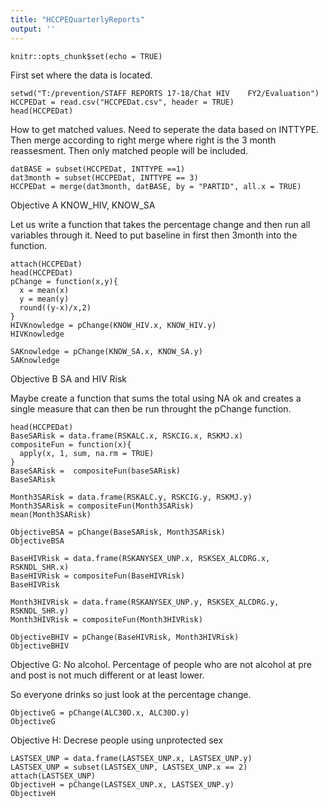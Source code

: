```yaml
---
title: "HCCPEQuarterlyReports"
output: ''
---
```


```{r setup, include=FALSE}
knitr::opts_chunk$set(echo = TRUE)
```
First set where the data is located.
```{r}
setwd("T:/prevention/STAFF REPORTS 17-18/Chat HIV    FY2/Evaluation")
HCCPEDat = read.csv("HCCPEDat.csv", header = TRUE)
head(HCCPEDat)
```
How to get matched values.  Need to seperate the data based on INTTYPE.  Then merge according to right merge where right is the 3 month reassesment.  Then only matched people will be included.
```{r}
datBASE = subset(HCCPEDat, INTTYPE ==1)
dat3month = subset(HCCPEDat, INTTYPE == 3)
HCCPEDat = merge(dat3month, datBASE, by = "PARTID", all.x = TRUE)
```
Objective A KNOW_HIV, KNOW_SA

Let us write a function that takes the percentage change and then run all variables through it.  Need to put baseline in first then 3month into the function.
```{r}
attach(HCCPEDat)
head(HCCPEDat)
pChange = function(x,y){
  x = mean(x)
  y = mean(y)
  round((y-x)/x,2)
}
HIVKnowledge = pChange(KNOW_HIV.x, KNOW_HIV.y)
HIVKnowledge

SAKnowledge = pChange(KNOW_SA.x, KNOW_SA.y)
SAKnowledge
```
Objective B SA and HIV Risk

Maybe create a function that sums the total using NA ok and creates a single measure that can then be run throught the pChange function.
```{r}
head(HCCPEDat)
BaseSARisk = data.frame(RSKALC.x, RSKCIG.x, RSKMJ.x)
compositeFun = function(x){
  apply(x, 1, sum, na.rm = TRUE)
}
BaseSARisk =  compositeFun(baseSARisk)
BaseSARisk

Month3SARisk = data.frame(RSKALC.y, RSKCIG.y, RSKMJ.y)
Month3SARisk = compositeFun(Month3SARisk)
mean(Month3SARisk)

ObjectiveBSA = pChange(BaseSARisk, Month3SARisk)
ObjectiveBSA

BaseHIVRisk = data.frame(RSKANYSEX_UNP.x, RSKSEX_ALCDRG.x, RSKNDL_SHR.x)
BaseHIVRisk = compositeFun(BaseHIVRisk)
BaseHIVRisk

Month3HIVRisk = data.frame(RSKANYSEX_UNP.y, RSKSEX_ALCDRG.y, RSKNDL_SHR.y)
Month3HIVRisk = compositeFun(Month3HIVRisk)

ObjectiveBHIV = pChange(BaseHIVRisk, Month3HIVRisk)
ObjectiveBHIV
```
Objective G: No alcohol.  Percentage of people who are not alcohol at pre and post is not much different or at least lower.

So everyone drinks so just look at the percentage change.
```{r}
ObjectiveG = pChange(ALC30D.x, ALC30D.y)
ObjectiveG

```
Objective H: Decrese people using unprotected sex
```{r}
LASTSEX_UNP = data.frame(LASTSEX_UNP.x, LASTSEX_UNP.y)
LASTSEX_UNP = subset(LASTSEX_UNP, LASTSEX_UNP.x == 2) 
attach(LASTSEX_UNP)
ObjectiveH = pChange(LASTSEX_UNP.x, LASTSEX_UNP.y)
ObjectiveH
```


